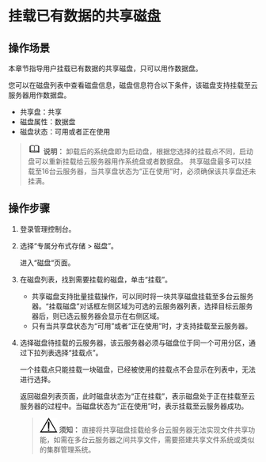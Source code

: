 # 挂载已有数据的共享磁盘<a name="dss_01_2306"></a>

## 操作场景<a name="secdf5b72da184b70947ea99e74ca6e4e"></a>

本章节指导用户挂载已有数据的共享磁盘，只可以用作数据盘。

您可以在磁盘列表中查看磁盘信息，磁盘信息符合以下条件，该磁盘支持挂载至云服务器用作数据盘。

-   共享盘：共享
-   磁盘属性：数据盘
-   磁盘状态：可用或者正在使用

>![](public_sys-resources/icon-note.gif) **说明：** 
>卸载后的系统盘即为启动盘，根据您选择的挂载点不同，启动盘可以重新挂载给云服务器用作系统盘或者数据盘。
>共享磁盘最多可以挂载至16台云服务器，当共享盘状态为“正在使用”时，必须确保该共享盘还未挂满。

## 操作步骤<a name="sb74b6715da324670b268234d71a11ac4"></a>

1.  登录管理控制台。
2.  选择“专属分布式存储 \> 磁盘”。

    进入“磁盘“页面。

3.  在磁盘列表，找到需要挂载的磁盘，单击“挂载”。
    -   共享磁盘支持批量挂载操作，可以同时将一块共享磁盘挂载至多台云服务器。“挂载磁盘”对话框左侧区域为可选的云服务器列表，选择目标云服务器后，则已选云服务器会显示在右侧区域。
    -   只有当共享盘状态为“可用”或者“正在使用”时，才支持挂载至云服务器。

4.  选择磁盘待挂载的云服务器，该云服务器必须与磁盘位于同一个可用分区，通过下拉列表选择“挂载点”。

    一个挂载点只能挂载一块磁盘，已经被使用的挂载点不会显示在列表中，无法进行选择。

    返回磁盘列表页面，此时磁盘状态为“正在挂载”，表示磁盘处于正在挂载至云服务器的过程中。当磁盘状态为“正在使用”时，表示挂载至云服务器成功。

    >![](public_sys-resources/icon-notice.gif) **须知：** 
    >直接将共享磁盘挂载给多台云服务器无法实现文件共享功能，如需在多台云服务器之间共享文件，需要搭建共享文件系统或类似的集群管理系统。


